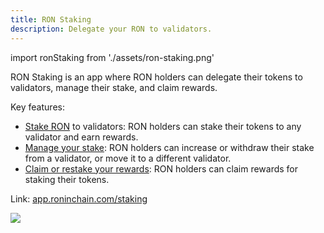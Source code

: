 ```yaml
---
title: RON Staking
description: Delegate your RON to validators.
---
```


import ronStaking from './assets/ron-staking.png'

RON Staking is an app where RON holders can delegate their tokens to validators, manage their stake, and claim rewards.

Key features:

* [Stake RON](./../delegators/onboarding/become-delegator.mdx) to validators: RON holders can stake their tokens to any validator and earn rewards.
* [Manage your stake](./../delegators/manage/manage-stake.mdx): RON holders can increase or withdraw their stake from a validator, or move it to a different validator.
* [Claim or restake your rewards](./../delegators/manage/claim-rewards.mdx): RON holders can claim rewards for staking their tokens.

Link: [app.roninchain.com/staking](https://app.roninchain.com/staking)

<img src={ronStaking} width={1200} />
